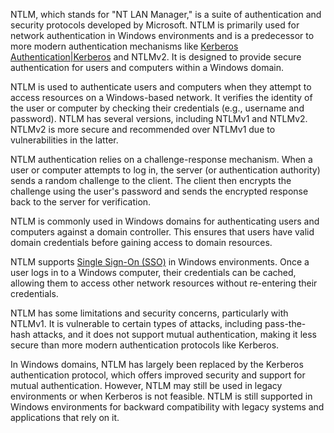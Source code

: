 NTLM, which stands for "NT LAN Manager," is a suite of authentication and security protocols developed by Microsoft. NTLM is primarily used for network authentication in Windows environments and is a predecessor to more modern authentication mechanisms like [Kerberos Authentication|Kerberos]() and NTLMv2. It is designed to provide secure authentication for users and computers within a Windows domain.

NTLM is used to authenticate users and computers when they attempt to access resources on a Windows-based network. It verifies the identity of the user or computer by checking their credentials (e.g., username and password). NTLM has several versions, including NTLMv1 and NTLMv2. NTLMv2 is more secure and recommended over NTLMv1 due to vulnerabilities in the latter.

NTLM authentication relies on a challenge-response mechanism. When a user or computer attempts to log in, the server (or authentication authority) sends a random challenge to the client. The client then encrypts the challenge using the user's password and sends the encrypted response back to the server for verification.

NTLM is commonly used in Windows domains for authenticating users and computers against a domain controller. This ensures that users have valid domain credentials before gaining access to domain resources.

NTLM supports [Single Sign-On (SSO)]() in Windows environments. Once a user logs in to a Windows computer, their credentials can be cached, allowing them to access other network resources without re-entering their credentials.

NTLM has some limitations and security concerns, particularly with NTLMv1. It is vulnerable to certain types of attacks, including pass-the-hash attacks, and it does not support mutual authentication, making it less secure than more modern authentication protocols like Kerberos.

In Windows domains, NTLM has largely been replaced by the Kerberos authentication protocol, which offers improved security and support for mutual authentication. However, NTLM may still be used in legacy environments or when Kerberos is not feasible. NTLM is still supported in Windows environments for backward compatibility with legacy systems and applications that rely on it.